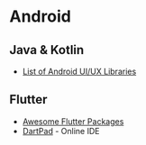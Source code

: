 # Android

## Java & Kotlin

* [List of Android UI/UX Libraries](https://github.com/wasabeef/awesome-android-ui)

## Flutter

* [Awesome Flutter Packages](https://github.com/Solido/awesome-flutter)
* [DartPad](https://dartpad.dev/embed-flutter.html) - Online IDE
